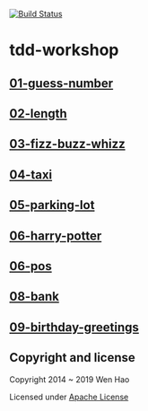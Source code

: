 [![Build Status](https://travis-ci.org/wenhao/tdd-workshop.svg)](https://travis-ci.org/wenhao/tdd-workshop)


tdd-workshop
============

## [01-guess-number](./01-guess-number/README.md)


## [02-length](./01-length/README.md)


## [03-fizz-buzz-whizz](./03-fizz-buzz-whizz/README.md)


## [04-taxi](./04-taxi/README.md)


## [05-parking-lot](./05-parking-lot/README.md)


## [06-harry-potter](05-harry-potter/README.md)


## [06-pos](06-pos/README.md)


## [08-bank](./08-bank/README.md)

## [09-birthday-greetings](./09-birthday-greetings/README.md)


## Copyright and license

Copyright 2014 ~ 2019 Wen Hao

Licensed under [Apache License][1]

[1]: ./LICENSE